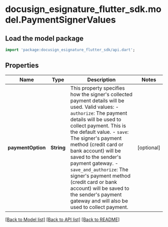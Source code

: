 # docusign_esignature_flutter_sdk.model.PaymentSignerValues

## Load the model package
```dart
import 'package:docusign_esignature_flutter_sdk/api.dart';
```

## Properties
Name | Type | Description | Notes
------------ | ------------- | ------------- | -------------
**paymentOption** | **String** | This property specifies how the signer's collected payment details will be used.  Valid values:  - `authorize`: The payment details will be used to collect payment. This is the default value. - `save`: The signer's payment method (credit card or bank account) will be saved to the sender's payment gateway. - `save_and_authorize`: The signer's payment method (credit card or bank account) will be saved to the sender's payment gateway and will also be used to collect payment. | [optional] 

[[Back to Model list]](../README.md#documentation-for-models) [[Back to API list]](../README.md#documentation-for-api-endpoints) [[Back to README]](../README.md)


